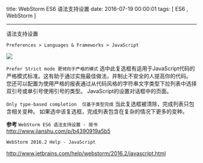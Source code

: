 title: WebStorm ES6 语法支持设置
date: 2016-07-19 00:00:01
tags: [ ES6 , WebStorm ]


---


语法支持设置
```
Preferences > Languages & Frameworks > JavaScript
```
![](http://ll-blog.oss-cn-hangzhou.aliyuncs.com/17-8-12/81433424.jpg)



`Prefer Strict mode 更倾向于严格的模式`
选中此复选框有适用于JavaScript代码的严格模式标准。这有助于通过实施最佳做法，并制止不安全的人提高你的代码。
您还可以配置为使用严格的报表通过从代码风格的字符串文字类型下拉列表中选择双引号或单引号使用引号的类型。 JavaScript的设置对话框中的页面。


` Only type-based completion  仅基于类型完成 `
当此复选框被清除，完成列表只包含相关变种。
如果选中该复选框，完成列表包含在复杂的情况下更多的变种。


**参考**
`WebStorm ES6 语法支持设置 - 简书`
http://www.jianshu.com/p/b4390919a5b5


`WebStorm 2016.2 Help - JavaScript`

http://www.jetbrains.com/help/webstorm/2016.2/javascript.html


<!-- more -->
